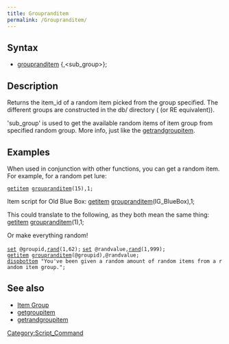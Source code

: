 ```yaml
---
title: Groupranditem
permalink: /Groupranditem/
---
```


Syntax
------

-   [groupranditem](/groupranditem "wikilink") <group id>{,<sub_group>};

Description
-----------

Returns the item_id of a random item picked from the group specified. The different groups are constructed in the db/ directory ( (or RE equivalent)).

'sub_group' is used to get the available random items of item group from specified random group. More info, just like the [getrandgroupitem](/getrandgroupitem "wikilink").

Examples
--------

When used in conjunction with other functions, you can get a random item.
For example, for a random pet lure:

[`getitem`](/getitem "wikilink")` `[`groupranditem`](/groupranditem "wikilink")`(15),1;`

Item script for Old Blue Box:
[getitem](/getitem "wikilink") [groupranditem](/groupranditem "wikilink")(IG_BlueBox),1;

This could translate to the following, as they both mean the same thing:
[getitem](/getitem "wikilink") [groupranditem](/groupranditem "wikilink")(1),1;

Or make everything random!

[`set`](/set "wikilink")` @groupid,`[`rand`](/rand "wikilink")`(1,62);`
[`set`](/set "wikilink")` @randvalue,`[`rand`](/rand "wikilink")`(1,999);`
[`getitem`](/getitem "wikilink")` `[`groupranditem`](/groupranditem "wikilink")`(@groupid),@randvalue;`
[`dispbottom`](/dispbottom "wikilink")` "You've been given a random amount of random items from a random item group.";`

See also
--------

-   [Item Group](/Item_Group "wikilink")
-   [getgroupitem](/getgroupitem "wikilink")
-   [getrandgroupitem](/getrandgroupitem "wikilink")

[Category:Script_Command](/Category:Script_Command "wikilink")